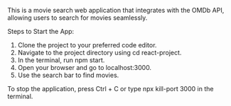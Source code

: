 This is a movie search web application that integrates with the OMDb API, allowing users to search for movies seamlessly.

Steps to Start the App:
  1. Clone the project to your preferred code editor.
  2. Navigate to the project directory using cd react-project.
  3. In the terminal, run npm start.
  4. Open your browser and go to localhost:3000.
  5. Use the search bar to find movies.

To stop the application, press Ctrl + C or type npx kill-port 3000 in the terminal.
